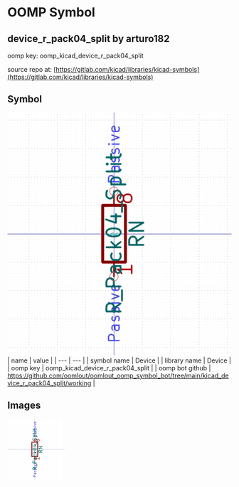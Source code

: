 # OOMP Symbol  
## device_r_pack04_split  by arturo182  
  
oomp key: oomp_kicad_device_r_pack04_split  
  
source repo at: [https://gitlab.com/kicad/libraries/kicad-symbols](https://gitlab.com/kicad/libraries/kicad-symbols)  
## Symbol  
  
[![working.png](working_600.png)](working.png)  
| name | value | 
| --- | --- | 
| symbol name | Device | 
| library name | Device | 
| oomp key | oomp_kicad_device_r_pack04_split | 
| oomp bot github | https://github.com/oomlout/oomlout_oomp_symbol_bot/tree/main/kicad_device_r_pack04_split/working | 
## Images  
  
[![working.png](working_140.png)](working.png)  
